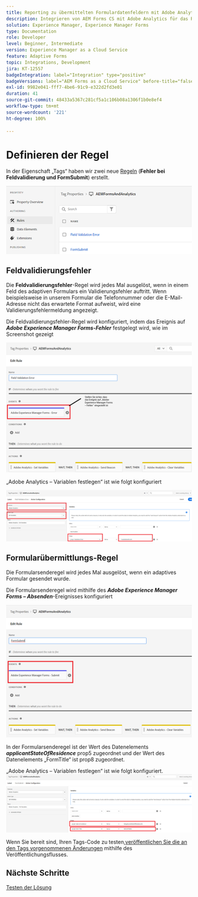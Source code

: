 ```yaml
---
title: Reporting zu übermittelten Formulardatenfeldern mit Adobe Analytics
description: Integrieren von AEM Forms CS mit Adobe Analytics für das Reporting zu Formulardatenfeldern
solution: Experience Manager, Experience Manager Forms
type: Documentation
role: Developer
level: Beginner, Intermediate
version: Experience Manager as a Cloud Service
feature: Adaptive Forms
topic: Integrations, Development
jira: KT-12557
badgeIntegration: label="Integration" type="positive"
badgeVersions: label="AEM Forms as a Cloud Service" before-title="false"
exl-id: 9982e041-fff7-4be6-91c9-e322d2fd3e01
duration: 41
source-git-commit: 48433a5367c281cf5a1c106b08a1306f1b0e8ef4
workflow-type: tm+mt
source-wordcount: '221'
ht-degree: 100%

---
```


# Definieren der Regel

In der Eigenschaft „Tags“ haben wir zwei neue [Regeln](https://experienceleague.adobe.com/docs/platform-learn/implement-in-websites/configure-tags/add-data-elements-rules.html?lang=de) (**Fehler bei Feldvalidierung und FormSubmit**) erstellt.

![adaptive-form](assets/rules.png)


## Feldvalidierungsfehler

Die **Feldvalidierungsfehler**-Regel wird jedes Mal ausgelöst, wenn in einem Feld des adaptiven Formulars ein Validierungsfehler auftritt. Wenn beispielsweise in unserem Formular die Telefonnummer oder die E-Mail-Adresse nicht das erwartete Format aufweist, wird eine Validierungsfehlermeldung angezeigt.

Die Feldvalidierungsfehler-Regel wird konfiguriert, indem das Ereignis auf _**Adobe Experience Manager Forms-Fehler**_ festgelegt wird, wie im Screenshot gezeigt



![applicant-state-residence](assets/field_validation_error_rule.png)

„Adobe Analytics – Variablen festlegen“ ist wie folgt konfiguriert

![Aktion festlegen](assets/field_validation_action_rule.png)

## Formularübermittlungs-Regel

Die Formularsenderegel wird jedes Mal ausgelöst, wenn ein adaptives Formular gesendet wurde.

Die Formularsenderegel wird mithilfe des _**Adobe Experience Manager Forms – Absenden**_-Ereignisses konfiguriert

![form-submit-rule](assets/form-submit-rule.png)

In der Formularsenderegel ist der Wert des Datenelements _**applicantStateOfResidence**_ prop5 zugeordnet und der Wert des Datenelements „FormTitle“ ist prop8 zugeordnet.

„Adobe Analytics – Variablen festlegen“ ist wie folgt konfiguriert.
![form-submit-rule-set-variables](assets/form-submit-set-variable.png)

Wenn Sie bereit sind, Ihren Tags-Code zu testen,[veröffentlichen Sie die an den Tags vorgenommenen Änderungen](https://experienceleague.adobe.com/docs/experience-platform/tags/publish/publishing-flow.html?lang=de) mithilfe des Veröffentlichungsflusses.

## Nächste Schritte

[Testen der Lösung](./test.md)
